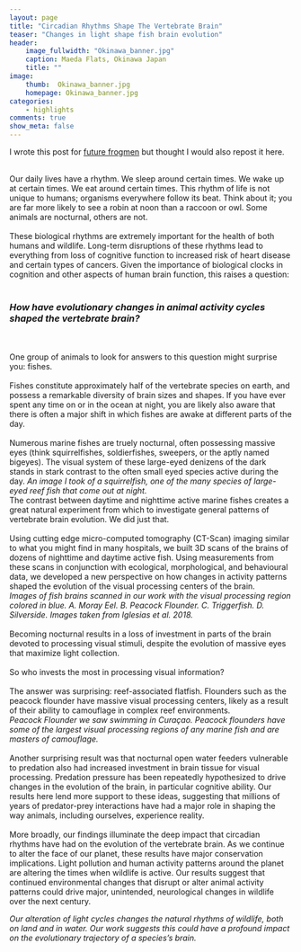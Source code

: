```yaml
---
layout: page
title: "Circadian Rhythms Shape The Vertebrate Brain"
teaser: "Changes in light shape fish brain evolution"
header:
    image_fullwidth: "Okinawa_banner.jpg"
    caption: Maeda Flats, Okinawa Japan
    title: ""
image:
    thumb:  Okinawa_banner.jpg
    homepage: Okinawa_banner.jpg
categories:
    - highlights
comments: true
show_meta: false
---
```

I wrote this post for <a href='https://www.futurefrogmen.org/blog/2018/8/15/shaping-the-vertebrate-brain'> future frogmen</a> but thought I would also repost it here. 

<br> 
Our daily lives have a rhythm. We sleep around certain times. We wake up at certain times. We eat around certain times. This rhythm of life is not unique to humans; organisms everywhere follow its beat. Think about it; you are far more likely to see a robin at noon than a raccoon or owl. Some animals are nocturnal, others are not.
<br>
<br>
These biological rhythms are extremely important for the health of both humans and wildlife. Long-term disruptions of these rhythms lead to everything from loss of cognitive function to increased risk of heart disease and certain types of cancers. Given the importance of biological clocks in cognition and other aspects of human brain function, this raises a question:
<br>
<br>
<h3><i>How have evolutionary changes in animal activity cycles shaped the vertebrate brain?</i></h3>
<br>
<br>
One group of animals to look for answers to this question might surprise you: fishes.
<br>
<br>
Fishes constitute approximately half of the vertebrate species on earth, and possess a remarkable diversity of brain sizes and shapes. If you have ever spent any time on or in the ocean at night, you are likely also aware that there is often a major shift in which fishes are awake at different parts of the day.
<br>
<br>
Numerous marine fishes are truely nocturnal, often possessing massive eyes (think squirrelfishes, soldierfishes, sweepers, or the aptly named bigeyes). The visual system of these large-eyed denizens of the dark stands in stark contrast to the often small eyed species active during the day.
<img class="b30" src="http://carolinafishes.github.io/images/squirrelfish.jpg" alt=""><em>An image I took of a squirrelfish, one of the many species of large-eyed reef fish that come out at night. </em>
 

<br>
The contrast between daytime and nighttime active marine fishes creates a great natural experiment from which to investigate general patterns of vertebrate brain evolution. We did just that.
<br>
<br>
Using cutting edge micro-computed tomography (CT-Scan) imaging similar to what you might find in many hospitals, we built 3D scans of the brains of dozens of nighttime and daytime active fish.  Using measurements from these scans in conjunction with ecological, morphological, and behavioural data, we developed a new perspective on how changes in activity patterns shaped the evolution of the visual processing centers of the brain.
<br>
<img class="b30" src="http://carolinafishes.github.io/images/static1.squarespace.jpg" alt=""><em>Images of fish brains scanned in our work with the visual processing region colored in blue. A. Moray Eel. B. Peacock Flounder. C. Triggerfish. D. Silverside. Images taken from Iglesias et al. 2018.  </em>

<br>
<br>
Becoming nocturnal results in a loss of investment in parts of the brain devoted to processing visual stimuli, despite the evolution of massive eyes that maximize light collection.
<br>
<br>
So who invests the most in processing visual information?
<br>
<br>
The answer was surprising: reef-associated flatfish. Flounders such as the peacock flounder have massive visual processing centers, likely as a result of their ability to camouflage in complex reef environments.
<br>
<img class="b30" src="http://carolinafishes.github.io/images/static1.squarespace-1.jpg" alt=""><em>Peacock Flounder we saw swimming in Curaçao. Peacock flounders have some of the largest visual processing regions of any marine fish and are masters of camouflage. </em>
<br>
<br>
Another surprising result was that nocturnal open water feeders vulnerable to predation also had increased investment in brain tissue for visual processing. Predation pressure has been repeatedly hypothesized to drive changes in the evolution of the brain, in particular cognitive ability. Our results here lend more support to these ideas, suggesting that millions of years of predator-prey interactions have had a major role in shaping the way animals, including ourselves, experience reality.
<br>
<br>
More broadly, our findings illuminate the deep impact that circadian rhythms have had on the evolution of the vertebrate brain. As we continue to alter the face of our planet, these results have major conservation implications. Light pollution and human activity patterns around the planet are altering the times when wildlife is active. Our results suggest that continued environmental changes that disrupt or alter animal activity patterns could drive major, unintended, neurological changes in wildlife over the next century.   

<img class="b30" src="http://carolinafishes.github.io/images/lights.jpg" alt=""><em>Our alteration of light cycles changes the natural rhythms of wildlife, both on land and in water. Our work suggests this could have a profound impact on the evolutionary trajectory of a species’s brain. </em>

<br>

